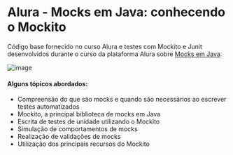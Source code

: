 # Alura - Mocks em Java: conhecendo o Mockito

Código base fornecido no curso Alura e testes com Mockito e Junit desenvolvidos durante o curso da plataforma Alura sobre <a href="https://www.alura.com.br/curso-online-mocks-java-mockito" target="_blank">Mocks em Java</a>.


![image](https://user-images.githubusercontent.com/62489286/212722016-e0e6e132-a592-4d14-9428-933c04850a8a.png)

#### Alguns tópicos abordados:

- Compreensão do que são mocks e quando são necessários ao escrever testes automatizados
- Mockito, a principal biblioteca de mocks em Java
- Escrita de testes de unidade utilizando o Mockito
- Simulação de comportamentos de mocks
- Realização de validações de mocks
- Utilização dos principais recursos do Mockito
